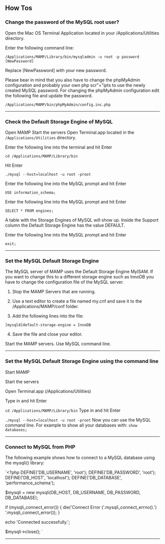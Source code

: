 
## How Tos

### Change the password of the MySQL root user?

Open the Mac OS Terminal Application located in your /Applications/Utilities directory. 

Enter the following command line:

`/Applications/MAMP/Library/bin/mysqladmin -u root -p password [NewPassword]`

Replace [NewPassword] with your new password.

Please bear in mind that you also have to change the phpMyAdmin configuration and probably your own php scr"+"ipts to use the newly created MySQL password. For changing the phpMyAdmin configuration edit the following file and update the password.

`/Applications/MAMP/bin/phpMyAdmin/config.inc.php` 

---

### Check the Default Storage Engine of MySQL

Open MAMP
Start the servers
Open Terminal.app located in the `/Applications/Utilities` directory.

Enter the following line into the terminal and hit Enter

`cd /Applications/MAMP/Library/bin`

Hit Enter

`./mysql --host=localhost -u root -proot`

Enter the following line into the MySQL prompt and hit Enter

`USE information_schema;`

Enter the following line into the MySQL prompt and hit Enter

`SELECT * FROM engines;`

A table with the Storage Engines of MySQL will show up. Inside the Support column the Default Storage Engine has the value DEFAULT.

Enter the following line into the MySQL prompt and hit Enter

`exit;`

---

### Set the MySQL Default Storage Engine

The MySQL server of MAMP uses the Default Storage Engine MyISAM. If you want to change this to a different storage engine such as InnoDB you have to change the configuration file of the MySQL server.

1. Stop the MAMP Servers that are running.

2. Use a text editor to create a file named my.cnf and save it to the /Applications/MAMP/conf folder.

3. Add the following lines into the file:

`[mysqld]default-storage-engine = InnoDB`

4. Save the file and close your editor.

Start the MAMP servers. Use MySQL command line.

---

### Set the MySQL Default Storage Engine using the command line

Start MAMP

Start the servers

Open Terminal.app (/Applications/Utilities)

Type in and hit Enter

`cd /Applications/MAMP/Library/bin`
Type in and hit Enter

`./mysql --host=localhost -u root -proot`
Now you can use the MySQL command line. For example to show all your databases with:
`show databases;`

---

### Connect to MySQL from PHP

The following example shows how to connect to a MySQL database using the mysqli() library:

`<?php
 DEFINE('DB_USERNAME', 'root');
 DEFINE('DB_PASSWORD', 'root');
 DEFINE('DB_HOST', 'localhost');
 DEFINE('DB_DATABASE', 'performance_schema');

 $mysqli = new mysqli(DB_HOST, DB_USERNAME, DB_PASSWORD, DB_DATABASE);

 if (mysqli_connect_error()) {
  die('Connect Error ('.mysqli_connect_errno().') '.mysqli_connect_error());
 }

 echo 'Connected successfully.';

 $mysqli->close();
`

---
